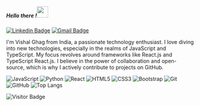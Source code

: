 ##### Hello there !<img src="https://raw.githubusercontent.com/aemmadi/aemmadi/master/wave.gif" width="30px">


[![Linkedin Badge](https://img.shields.io/badge/-VishalGhag-blue?style=flat-square&logo=Linkedin&logoColor=white&link=https:https://www.linkedin.com/in/vishal-ghag-020b2a198/)](https://www.linkedin.com/in/vishal-ghag-020b2a198/)
[![Gmail Badge](https://img.shields.io/badge/-vishalghag47@gmail.com-c14438?style=flat-square&logo=Gmail&logoColor=white&link=mailto:vishalghag47@gmail.com)](mailto:vishalghag47@gmail.com)

 I'm Vishal Ghag from India, a passionate technology enthusiast. I love diving into new technologies, especially in the realms of JavaScript and TypeScript. My focus revolves around frameworks like React.js and TypeScript React.js. I believe in the power of collaboration and open-source, which is why I actively contribute to projects on GitHub. 

![JavaScript](https://img.shields.io/badge/-JavaScript-black?style=flat-square&logo=javascript)
![Python](https://img.shields.io/badge/-Python-black?style=flat-square&logo=Python)
![React](https://img.shields.io/badge/-React-black?style=flat-square&logo=react)
![HTML5](https://img.shields.io/badge/-HTML5-E34F26?style=flat-square&logo=html5&logoColor=white)
![CSS3](https://img.shields.io/badge/-CSS3-1572B6?style=flat-square&logo=css3)
![Bootstrap](https://img.shields.io/badge/-Bootstrap-563D7C?style=flat-square&logo=bootstrap)
![Git](https://img.shields.io/badge/-Git-black?style=flat-square&logo=git)
![GitHub](https://img.shields.io/badge/-GitHub-181717?style=flat-square&logo=github)
![Top Langs](https://github-readme-stats.vercel.app/api/top-langs/?username=vishalghag&hide=TeX&layout=compact)


![Visitor Badge](https://visitor-badge.laobi.icu/badge?page_id=vishalghag.vishalghag)
